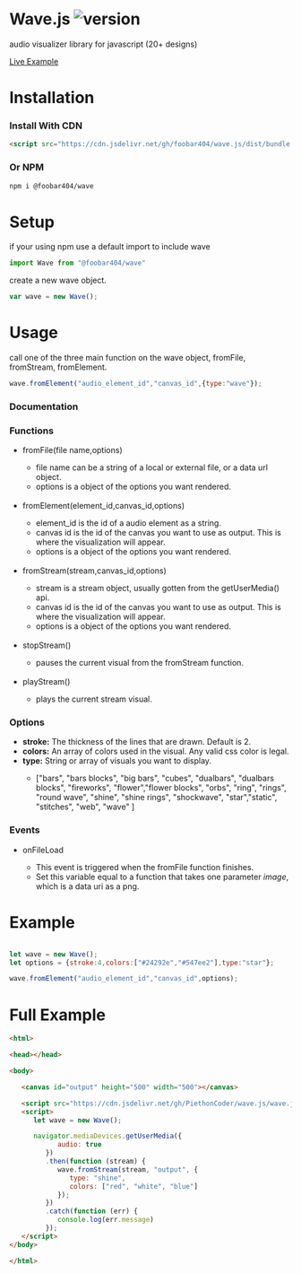 # Wave.js ![version](https://img.shields.io/badge/version-1.2.0-purple.svg)

audio visualizer library for javascript
(20+ designs)

<a href="https://foobar404.github.io/Wave.js/">Live Example</a>

<h1>Installation</h1>

<h3>Install With CDN</h3>

```html
<script src="https://cdn.jsdelivr.net/gh/foobar404/wave.js/dist/bundle.iife.js"></script>
```

<h3>Or NPM</h3>

```html
npm i @foobar404/wave
```

<h1>Setup</h1>

<p>if your using npm use a default import to include wave</p>

```javascript
import Wave from "@foobar404/wave"
```

<p>create a new wave object.</p>

```javascript
var wave = new Wave();
```


<h1>Usage</h1>

<p>call one of the three main function on the wave object, fromFile, fromStream, fromElement.</p>

```javascript
wave.fromElement("audio_element_id","canvas_id",{type:"wave"});
```


<h3>Documentation</h3>

<h3>Functions</h3>

<ul>
   <li>fromFile(file name,options)</li>
   <ul>
      <li>file name can be a string of a local or external file, or a data url object.</li>
      <li>options is a object of the options you want rendered.</li>
   </ul>
   <br>
   <li>fromElement(element_id,canvas_id,options)</li>
   <ul>
      <li>element_id is the id of a audio element as a string.</li>
      <li>canvas id is the id of the canvas you want to use as output. This is where the visualization will appear.</li>
      <li>options is a object of the options you want rendered.</li>
   </ul>
   <br>
   <li>fromStream(stream,canvas_id,options)</li>
   <ul>
      <li>stream is a stream object, usually gotten from the getUserMedia() api.</li>
      <li>canvas id is the id of the canvas you want to use as output. This is where the visualization will appear.</li>
      <li>options is a object of the options you want rendered.</li>
   </ul>
   <br>
   <li>stopStream()</li>
   <ul>
      <li>pauses the current visual from the fromStream function.</li>
   </ul>
   <br>
   <li>playStream()</li>
   <ul>
      <li>plays the current stream visual.</li>
   </ul>
</ul>

<h3>Options</h3>
<ul>
   <li><b>stroke:</b> The thickness of the lines that are drawn. Default is 2.</li>
   <li><b>colors:</b> An array of colors used in the visual. Any valid css color is legal.</li>
   <li><b>type:</b> String or array of visuals you want to display.</li>
   <ul>
      <li>["bars", "bars blocks", "big bars", "cubes", "dualbars", "dualbars blocks", "fireworks", "flower","flower blocks", "orbs", "ring", "rings", "round wave", "shine", "shine rings", "shockwave", "star","static", "stitches", "web", "wave"
        ]</li>
   </ul>
</ul>

<h3>Events</h3>
<ul>
   <li>onFileLoad</li>
   <ul>
      <li>This event is triggered when the fromFile function finishes.</li>
      <li>Set this variable equal to a function that takes one parameter <i>image</i>, which is a data uri as a png.
      </li>
   </ul>
</ul>

<h1>Example</h1>

```javascript

let wave = new Wave();
let options = {stroke:4,colors:["#24292e","#547ee2"],type:"star"};

wave.fromElement("audio_element_id","canvas_id",options);
```

<h1>Full Example</h1>

```html
<html>

<head></head>

<body>

   <canvas id="output" height="500" width="500"></canvas>

   <script src="https://cdn.jsdelivr.net/gh/PiethonCoder/wave.js/wave.js"></script>
   <script>
      let wave = new Wave();

      navigator.mediaDevices.getUserMedia({
            audio: true
         })
         .then(function (stream) {
            wave.fromStream(stream, "output", {
               type: "shine",
               colors: ["red", "white", "blue"]
            });
         })
         .catch(function (err) {
            console.log(err.message)
         });
   </script>
</body>

</html>
```